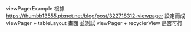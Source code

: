 viewPagerExample
根據
https://thumbb13555.pixnet.net/blog/post/322718312-viewpager
設定而成 viewPager + tableLayout 畫面 
並測試 viewPager + recyclerView 是否可行 
